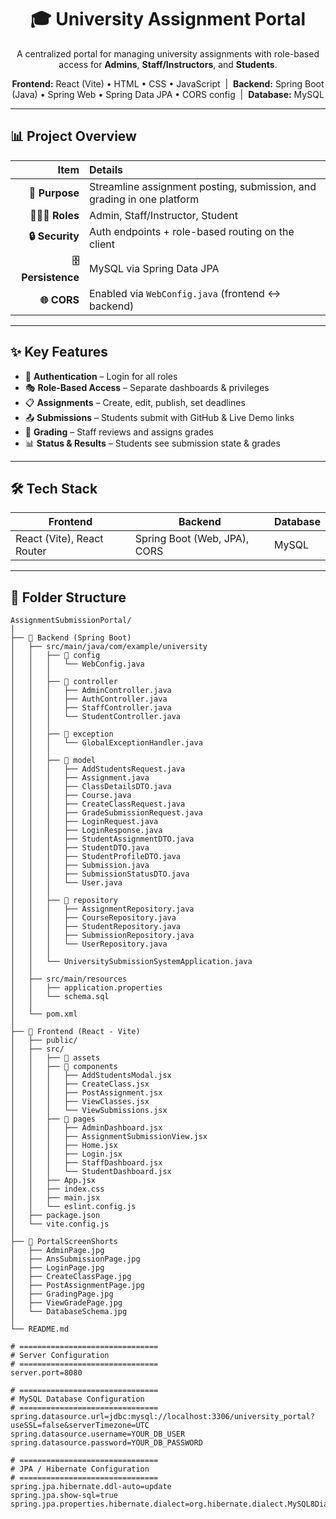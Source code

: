 <h1 align="center">🎓 University Assignment Portal</h1>
<p align="center">
A centralized portal for managing university assignments with role-based access for <b>Admins</b>, <b>Staff/Instructors</b>, and <b>Students</b>.
</p>

<p align="center">
  <strong>Frontend:</strong> React (Vite) • HTML • CSS • JavaScript &nbsp;|&nbsp;
  <strong>Backend:</strong> Spring Boot (Java) • Spring Web • Spring Data JPA • CORS config &nbsp;|&nbsp;
  <strong>Database:</strong> MySQL
</p>

---

## 📊 Project Overview

| Item | Details |
|-----:|:--------|
| **🎯 Purpose** | Streamline assignment posting, submission, and grading in one platform |
| **🧑‍🤝‍🧑 Roles** | Admin, Staff/Instructor, Student |
| **🔒 Security** | Auth endpoints + role-based routing on the client |
| **🗄️ Persistence** | MySQL via Spring Data JPA |
| **🌐 CORS** | Enabled via `WebConfig.java` (frontend ↔ backend) |

---

## ✨ Key Features

- 🔑 **Authentication** – Login for all roles  
- 🎭 **Role-Based Access** – Separate dashboards & privileges  
- 📋 **Assignments** – Create, edit, publish, set deadlines  
- 📤 **Submissions** – Students submit with GitHub & Live Demo links  
- 📝 **Grading** – Staff reviews and assigns grades  
- 📊 **Status & Results** – Students see submission state & grades  

---

## 🛠 Tech Stack

| Frontend | Backend | Database |
|----------|---------|----------|
| React (Vite), React Router | Spring Boot (Web, JPA), CORS | MySQL |

---

## 📂 Folder Structure

````text
AssignmentSubmissionPortal/
│
├── 📁 Backend (Spring Boot)
│   ├── src/main/java/com/example/university
│   │   ├── 📁 config
│   │   │   └── WebConfig.java
│   │   │
│   │   ├── 📁 controller
│   │   │   ├── AdminController.java
│   │   │   ├── AuthController.java
│   │   │   ├── StaffController.java
│   │   │   └── StudentController.java
│   │   │
│   │   ├── 📁 exception
│   │   │   └── GlobalExceptionHandler.java
│   │   │
│   │   ├── 📁 model
│   │   │   ├── AddStudentsRequest.java
│   │   │   ├── Assignment.java
│   │   │   ├── ClassDetailsDTO.java
│   │   │   ├── Course.java
│   │   │   ├── CreateClassRequest.java
│   │   │   ├── GradeSubmissionRequest.java
│   │   │   ├── LoginRequest.java
│   │   │   ├── LoginResponse.java
│   │   │   ├── StudentAssignmentDTO.java
│   │   │   ├── StudentDTO.java
│   │   │   ├── StudentProfileDTO.java
│   │   │   ├── Submission.java
│   │   │   ├── SubmissionStatusDTO.java
│   │   │   └── User.java
│   │   │
│   │   ├── 📁 repository
│   │   │   ├── AssignmentRepository.java
│   │   │   ├── CourseRepository.java
│   │   │   ├── StudentRepository.java
│   │   │   ├── SubmissionRepository.java
│   │   │   └── UserRepository.java
│   │   │
│   │   └── UniversitySubmissionSystemApplication.java
│   │
│   ├── src/main/resources
│   │   ├── application.properties
│   │   └── schema.sql
│   │
│   └── pom.xml
│
├── 📁 Frontend (React - Vite)
│   ├── public/
│   ├── src/
│   │   ├── 📁 assets
│   │   ├── 📁 components
│   │   │   ├── AddStudentsModal.jsx
│   │   │   ├── CreateClass.jsx
│   │   │   ├── PostAssignment.jsx
│   │   │   ├── ViewClasses.jsx
│   │   │   └── ViewSubmissions.jsx
│   │   ├── 📁 pages
│   │   │   ├── AdminDashboard.jsx
│   │   │   ├── AssignmentSubmissionView.jsx
│   │   │   ├── Home.jsx
│   │   │   ├── Login.jsx
│   │   │   ├── StaffDashboard.jsx
│   │   │   └── StudentDashboard.jsx
│   │   ├── App.jsx
│   │   ├── index.css
│   │   ├── main.jsx
│   │   └── eslint.config.js
│   ├── package.json
│   └── vite.config.js
│
├── 📁 PortalScreenShorts
│   ├── AdminPage.jpg
│   ├── AnsSubmissionPage.jpg
│   ├── LoginPage.jpg
│   ├── CreateClassPage.jpg
│   ├── PostAssignmentPage.jpg
│   ├── GradingPage.jpg
│   ├── ViewGradePage.jpg
│   └── DatabaseSchema.jpg
│
└── README.md

# ===============================
# Server Configuration
# ===============================
server.port=8080

# ===============================
# MySQL Database Configuration
# ===============================
spring.datasource.url=jdbc:mysql://localhost:3306/university_portal?useSSL=false&serverTimezone=UTC
spring.datasource.username=YOUR_DB_USER
spring.datasource.password=YOUR_DB_PASSWORD

# ===============================
# JPA / Hibernate Configuration
# ===============================
spring.jpa.hibernate.ddl-auto=update
spring.jpa.show-sql=true
spring.jpa.properties.hibernate.dialect=org.hibernate.dialect.MySQL8Dialect

